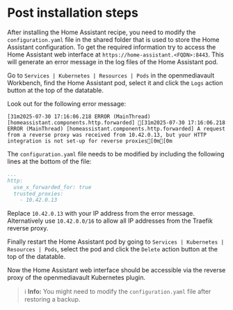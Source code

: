 # Post installation steps

After installing the Home Assistant recipe, you need to modify the `configuration.yaml`
file in the shared folder that is used to store the Home Assistant configuration.
To get the required information try to access the Home Assistant web interface at 
`https://home-assistant.<FQDN>:8443`. This will generate an error message in the 
log files of the Home Assistant pod.

Go to `Services | Kubernetes | Resources | Pods` in the openmediavault Workbench,
find the Home Assistant pod, select it and click the `Logs` action button at the
top of the datatable.

Look out for the following error message:
```text
[31m2025-07-30 17:16:06.218 ERROR (MainThread) [homeassistant.components.http.forwarded] [31m2025-07-30 17:16:06.218 ERROR (MainThread) [homeassistant.components.http.forwarded] A request from a reverse proxy was received from 10.42.0.13, but your HTTP integration is not set-up for reverse proxies[0m[0m
```

The `configuration.yaml` file needs to be modified by including the following lines
at the bottom of the file:

```yaml
...
http:
  use_x_forwarded_for: true
  trusted_proxies:
    - 10.42.0.13
```

Replace `10.42.0.13` with your IP address from the error message. Alternatively 
use `10.42.0.0/16` to allow all IP addresses from the Traefik reverse proxy.

Finally restart the Home Assistant pod by going to `Services | Kubernetes | Resources | Pods`,
select the pod and click the `Delete` action button at the top of the datatable.

Now the Home Assistant web interface should be accessible via the reverse proxy of
the openmediavault Kubernetes plugin.

> ℹ️ **Info:** You might need to modify the `configuration.yaml` file after restoring a backup.
